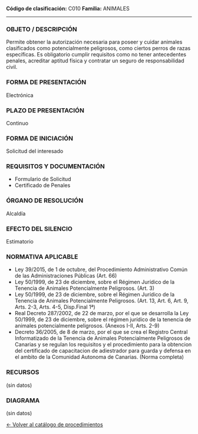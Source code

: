 
**Código de clasificación:** C010
**Familia:** ANIMALES

---

### OBJETO / DESCRIPCIÓN

Permite obtener la autorización necesaria para poseer y cuidar animales clasificados como potencialmente peligrosos, como ciertos perros de razas específicas. Es obligatorio cumplir requisitos como no tener antecedentes penales, acreditar aptitud física y contratar un seguro de responsabilidad civil.

### FORMA DE PRESENTACIÓN

Electrónica

### PLAZO DE PRESENTACIÓN

Continuo

### FORMA DE INICIACIÓN

Solicitud del interesado

### REQUISITOS Y DOCUMENTACIÓN

- Formulario de Solicitud
- Certificado de Penales

### ÓRGANO DE RESOLUCIÓN

Alcaldía

### EFECTO DEL SILENCIO

Estimatorio

### NORMATIVA APLICABLE

- Ley 39/2015, de 1 de octubre, del Procedimiento Administrativo Común de las Administraciones Públicas (Art. 66)
- Ley 50/1999, de 23 de diciembre, sobre el Régimen Jurídico de la Tenencia de Animales Potencialmente Peligrosos. (Art. 3)
- Ley 50/1999, de 23 de diciembre, sobre el Régimen Jurídico de la Tenencia de Animales Potencialmente Peligrosos. (Art. 13, Art. 6, Art. 9, Arts. 2-3, Arts. 4-5, Disp.Final 1ª)
- Real Decreto 287/2002, de 22 de marzo, por el que se desarrolla la Ley 50/1999, de 23 de diciembre, sobre el régimen jurídico de la tenencia de animales potencialmente peligrosos. (Anexos I-II, Arts. 2-9)
- Decreto 36/2005, de 8 de marzo, por el que se crea el Registro Central Informatizado de la Tenencia de Animales Potencialmente Peligrosos de Canarias y se regulan los requisitos y el procedimiento para la obtencion del certificado de capacitacion de adiestrador para guarda y defensa en el ambito de la Comunidad Autonoma de Canarias. (Norma completa)

### RECURSOS

(sin datos)

### DIAGRAMA

(sin datos)


[← Volver al catálogo de procedimientos](../buscador.md)